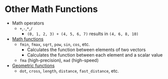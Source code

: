 Other Math Functions
====================

- Math operators
    - `+`,`-`,`*`,`/`
        - `(0, 1, 2, 3) + (4, 5, 6, 7)` results in `(4, 6, 8, 10)`
- [Math functions](https://www.khronos.org/registry/cl/sdk/2.0/docs/man/xhtml/mathFunctions.html)
    - `fmin`, `fmax`, `sqrt`, `pow`, `sin`, `cos`, etc.
        - Calculates the function between elements of two vectors
        - Calculates the function between each element and a scalar value
    - `fma` (high-precision), `mad` (high-speed)
- [Geometric functions](https://www.khronos.org/registry/cl/sdk/1.0/docs/man/xhtml/geometricFunctions.html)
    - `dot`, `cross`, `length`, `distance`, `fast_distance`, etc.
